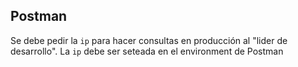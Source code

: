 ## Postman

Se debe pedir la `ip` para hacer consultas en producción al "lider de desarrollo". La `ip` debe ser seteada en el environment de Postman